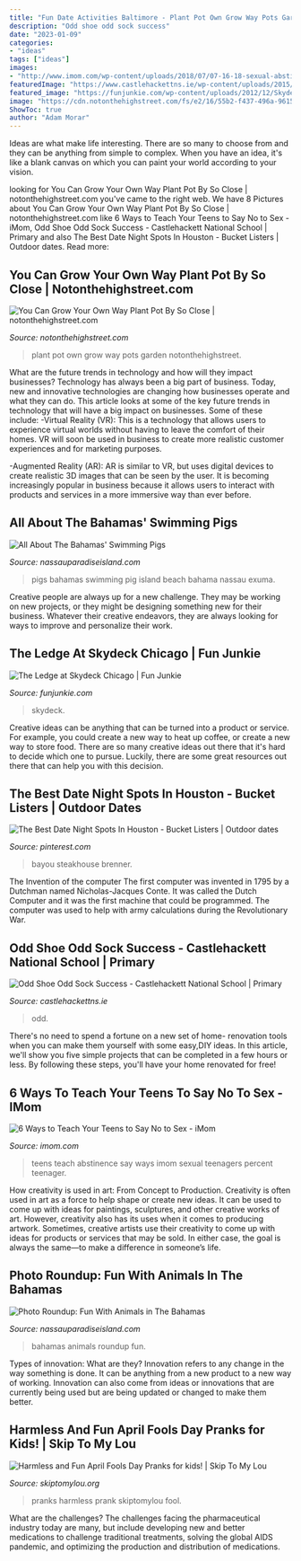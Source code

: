 ```yaml
---
title: "Fun Date Activities Baltimore - Plant Pot Own Grow Way Pots Garden Notonthehighstreet"
description: "Odd shoe odd sock success"
date: "2023-01-09"
categories:
- "ideas"
tags: ["ideas"]
images:
- "http://www.imom.com/wp-content/uploads/2018/07/07-16-18-sexual-abstinence.jpg"
featuredImage: "https://www.castlehackettns.ie/wp-content/uploads/2015/04/photo-3-2-e1429094003307.jpg"
featured_image: "https://funjunkie.com/wp-content/uploads/2012/12/Skydeck-Chicago-2.jpg"
image: "https://cdn.notonthehighstreet.com/fs/e2/16/55b2-f437-496a-9615-e53124af07c0/original_you-can-grow-your-own-way-plant-pot.jpg"
ShowToc: true
author: "Adam Morar"
---
```



Ideas are what make life interesting. There are so many to choose from and they can be anything from simple to complex. When you have an idea, it's like a blank canvas on which you can paint your world according to your vision.

	

		
looking for You Can Grow Your Own Way Plant Pot By So Close | notonthehighstreet.com you've came to the right web. We have 8 Pictures about You Can Grow Your Own Way Plant Pot By So Close | notonthehighstreet.com like 6 Ways to Teach Your Teens to Say No to Sex - iMom, Odd Shoe Odd Sock Success - Castlehackett National School | Primary and also The Best Date Night Spots In Houston - Bucket Listers | Outdoor dates. Read more:
		
    
## You Can Grow Your Own Way Plant Pot By So Close | Notonthehighstreet.com

<img loading=lazy src="https://cdn.notonthehighstreet.com/fs/e2/16/55b2-f437-496a-9615-e53124af07c0/original_you-can-grow-your-own-way-plant-pot.jpg" onerror="this.onerror=null;this.src='https://tse1.mm.bing.net/th?id=OIP.xZNCbwYcd5RJIEm9fKrgygHaHa&amp;pid=15.1';" alt="You Can Grow Your Own Way Plant Pot By So Close | notonthehighstreet.com">

_Source: notonthehighstreet.com_

>plant pot own grow way pots garden notonthehighstreet. 

	

What are the future trends in technology and how will they impact businesses?
Technology has always been a big part of business. Today, new and innovative technologies are changing how businesses operate and what they can do. This article looks at some of the key future trends in technology that will have a big impact on businesses. Some of these include:
-Virtual Reality (VR): This is a technology that allows users to experience virtual worlds without having to leave the comfort of their homes. VR will soon be used in business to create more realistic customer experiences and for marketing purposes.

-Augmented Reality (AR): AR is similar to VR, but uses digital devices to create realistic 3D images that can be seen by the user. It is becoming increasingly popular in business because it allows users to interact with products and services in a more immersive way than ever before.

    
## All About The Bahamas&#039; Swimming Pigs

<img loading=lazy src="https://www.nassauparadiseisland.com/sites/default/files/styles/hero_sm/public/mobile_hero/sandy_toes_2018_high_resolution-14.jpg?itok=JViXRjNt" onerror="this.onerror=null;this.src='https://tse1.mm.bing.net/th?id=OIP._T3yP9FkNUWNoJDvdZuuLgHaKq&amp;pid=15.1';" alt="All About The Bahamas&#039; Swimming Pigs">

_Source: nassauparadiseisland.com_

>pigs bahamas swimming pig island beach bahama nassau exuma. 

	

Creative people are always up for a new challenge. They may be working on new projects, or they might be designing something new for their business. Whatever their creative endeavors, they are always looking for ways to improve and personalize their work.

    
## The Ledge At Skydeck Chicago | Fun Junkie

<img loading=lazy src="https://funjunkie.com/wp-content/uploads/2012/12/Skydeck-Chicago-2.jpg" onerror="this.onerror=null;this.src='https://tse3.mm.bing.net/th?id=OIP.1jIlDrlufanF7swZjGbhvQHaLB&amp;pid=15.1';" alt="The Ledge at Skydeck Chicago | Fun Junkie">

_Source: funjunkie.com_

>skydeck. 

	

Creative ideas can be anything that can be turned into a product or service. For example, you could create a new way to heat up coffee, or create a new way to store food. There are so many creative ideas out there that it's hard to decide which one to pursue. Luckily, there are some great resources out there that can help you with this decision.

    
## The Best Date Night Spots In Houston - Bucket Listers | Outdoor Dates

<img loading=lazy src="https://i.pinimg.com/736x/29/76/d3/2976d3656560136ba952f4a76e560dfd.jpg" onerror="this.onerror=null;this.src='https://tse1.mm.bing.net/th?id=OIP.ziQ0R4MI6lI2iExEEOwXpwHaFL&amp;pid=15.1';" alt="The Best Date Night Spots In Houston - Bucket Listers | Outdoor dates">

_Source: pinterest.com_

>bayou steakhouse brenner. 

	

The Invention of the computer
The first computer was invented in 1795 by a Dutchman named Nicholas-Jacques Conte. It was called the Dutch Computer and it was the first machine that could be programmed. The computer was used to help with army calculations during the Revolutionary War.

    
## Odd Shoe Odd Sock Success - Castlehackett National School | Primary

<img loading=lazy src="https://www.castlehackettns.ie/wp-content/uploads/2015/04/photo-3-2-e1429094003307.jpg" onerror="this.onerror=null;this.src='https://tse4.mm.bing.net/th?id=OIP.DxL2HiA3-P0piMB3gs2hFQHaMW&amp;pid=15.1';" alt="Odd Shoe Odd Sock Success - Castlehackett National School | Primary">

_Source: castlehackettns.ie_

>odd. 

	

There's no need to spend a fortune on a new set of home- renovation tools when you can make them yourself with some easy,DIY ideas. In this article, we'll show you five simple projects that can be completed in a few hours or less. By following these steps, you'll have your home renovated for free!

    
## 6 Ways To Teach Your Teens To Say No To Sex - IMom

<img loading=lazy src="http://www.imom.com/wp-content/uploads/2018/07/07-16-18-sexual-abstinence.jpg" onerror="this.onerror=null;this.src='https://tse2.mm.bing.net/th?id=OIP.qnq5Kun0eYS0I-5-8GDW7QHaDt&amp;pid=15.1';" alt="6 Ways to Teach Your Teens to Say No to Sex - iMom">

_Source: imom.com_

>teens teach abstinence say ways imom sexual teenagers percent teenager. 

	

How creativity is used in art: From Concept to Production.
Creativity is often used in art as a force to help shape or create new ideas. It can be used to come up with ideas for paintings, sculptures, and other creative works of art. However, creativity also has its uses when it comes to producing artwork. Sometimes, creative artists use their creativity to come up with ideas for products or services that may be sold. In either case, the goal is always the same—to make a difference in someone’s life.

    
## Photo Roundup: Fun With Animals In The Bahamas

<img loading=lazy src="https://www.nassauparadiseisland.com/sites/default/files/styles/hero_sm/public/mobile_hero/dc_paddleboard.jpg?itok=x5DXT1Nq" onerror="this.onerror=null;this.src='https://tse1.mm.bing.net/th?id=OIP.hIzUIYP6rTTTEmqXNbXZJQHaKq&amp;pid=15.1';" alt="Photo Roundup: Fun With Animals in The Bahamas">

_Source: nassauparadiseisland.com_

>bahamas animals roundup fun. 

	

Types of innovation: What are they?
Innovation refers to any change in the way something is done. It can be anything from a new product to a new way of working. Innovation can also come from ideas or innovations that are currently being used but are being updated or changed to make them better.

    
## Harmless And Fun April Fools Day Pranks for Kids! | Skip To My Lou

<img loading=lazy src="http://www.skiptomylou.org/wp-content/uploads/2014/03/april-fools-for-kids-1.jpg" onerror="this.onerror=null;this.src='https://tse2.mm.bing.net/th?id=OIP.8OjxnwrztxjrcvCyooFV3wHaKl&amp;pid=15.1';" alt="Harmless and Fun April Fools Day Pranks for kids! | Skip To My Lou">

_Source: skiptomylou.org_

>pranks harmless prank skiptomylou fool. 

	

What are the challenges?
The challenges facing the pharmaceutical industry today are many, but include developing new and better medications to challenge traditional treatments, solving the global AIDS pandemic, and optimizing the production and distribution of medications.

